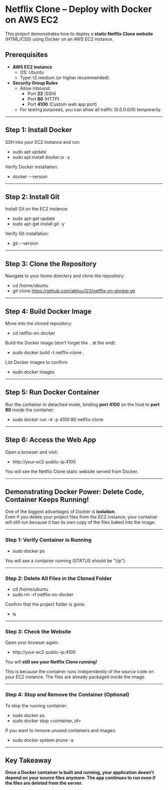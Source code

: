 # Netflix Clone – Deploy with Docker on AWS EC2

This project demonstrates how to deploy a **static Netflix Clone website** (HTML/CSS) using Docker on an AWS EC2 instance.

## Prerequisites

- **AWS EC2 instance**
  - OS: Ubuntu
  - Type: t2.medium (or higher recommended)
- **Security Group Rules**
  - Allow inbound:
    - Port **22** (SSH)
    - Port **80** (HTTP)
    - Port **4100** (Custom web app port)
  - For testing purposes, you can allow all traffic (0.0.0.0/0) temporarily.

---

## Step 1: Install Docker

SSH into your EC2 instance and run:

   - sudo apt update
   - sudo apt install docker.io -y


Verify Docker installation:

   - docker --version

---

## Step 2: Install Git

Install Git on the EC2 instance:

   - sudo apt-get update
   - sudo apt-get install git -y

Verify Git installation:

   - git --version

---

## Step 3: Clone the Repository

Navigate to your home directory and clone the repository:

   - cd /home/ubuntu
   - git clone https://github.com/abhuu123/netflix-on-docker.git

---

## Step 4: Build Docker Image

Move into the cloned repository:

   - cd netflix-on-docker

Build the Docker image (don’t forget the `.` at the end):

   - sudo docker build -t netflix-clone .

List Docker images to confirm:

   - sudo docker images

---

## Step 5: Run Docker Container

Run the container in detached mode, binding **port 4100** on the host to **port 80** inside the container:

   - sudo docker run -d -p 4100:80 netflix-clone
   
---

## Step 6: Access the Web App

Open a browser and visit:

   - http://your-ec2-public-ip:4100

You will see the Netflix Clone static website served from Docker.

---


## Demonstrating Docker Power: Delete Code, Container Keeps Running!

One of the biggest advantages of Docker is **isolation**.  
Even if you delete your project files from the EC2 instance, your container will still run because it has its own copy of the files baked into the image.

---

### Step 1: Verify Container is Running

  - sudo docker ps

You will see a container running (STATUS should be "Up").

---

### Step 2: Delete All Files in the Cloned Folder

  - cd /home/ubuntu
  - sudo rm -rf netflix-on-docker

Confirm that the project folder is gone:

   - ls


---

### Step 3: Check the Website

Open your browser again:

   - http://your-ec2-public-ip:4100


You will **still see your Netflix Clone running!**

This is because the container runs independently of the source code on your EC2 instance. The files are already packaged inside the image.

---

### Step 4: Stop and Remove the Container (Optional)

To stop the running container:

  - sudo docker ps
  - sudo docker stop <container_id>

If you want to remove unused containers and images:

   - sudo docker system prune -a
   
---

## Key Takeaway

**Once a Docker container is built and running, your application doesn’t depend on your source files anymore.
The app continues to run even if the files are deleted from the server.**
    
  
  
   
